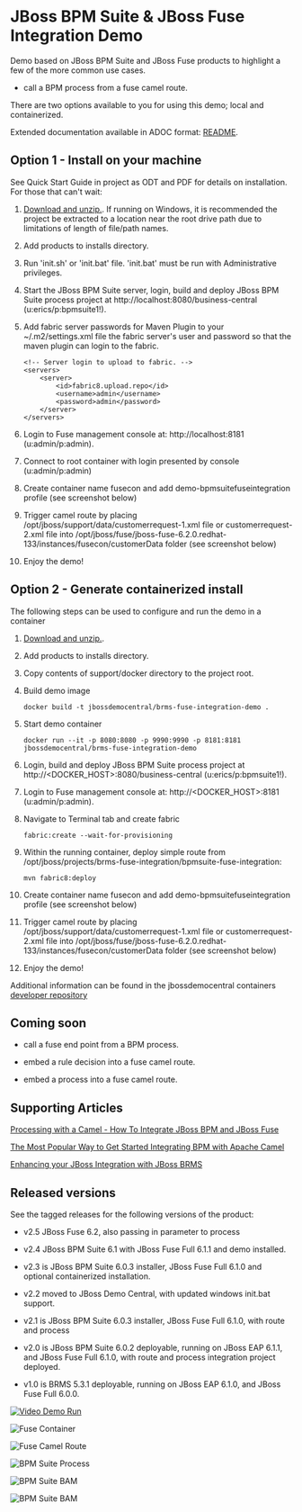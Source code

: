 JBoss BPM Suite & JBoss Fuse Integration Demo
=============================================
Demo based on JBoss BPM Suite and JBoss Fuse products to highlight a few of the more common use cases.

  * call a BPM process from a fuse camel route.

There are two options available to you for using this demo; local and containerized.

Extended documentation available in ADOC format: [README](https://github.com/jbossdemocentral/brms-fuse-integration-demo/blob/master/docs/README.adoc).

Option 1 - Install on your machine
----------------------------------
See Quick Start Guide in project as ODT and PDF for details on installation. For those that can't wait:

1. [Download and unzip.](https://github.com/jbossdemocentral/brms-fuse-integration-demo/archive/master.zip). If running on Windows, it is recommended the project be extracted to a location near the root drive path due to limitations of length of file/path names.

2. Add products to installs directory.

3. Run 'init.sh' or 'init.bat' file. 'init.bat' must be run with Administrative privileges.

4. Start the JBoss BPM Suite server, login, build and deploy JBoss BPM Suite process project at http://localhost:8080/business-central (u:erics/p:bpmsuite1!).

5. Add fabric server passwords for Maven Plugin to your ~/.m2/settings.xml file the fabric server's user and password so that the
	 maven plugin can login to the fabric.

     ```
     <!-- Server login to upload to fabric. -->
     <servers>
         <server>
             <id>fabric8.upload.repo</id>
             <username>admin</username>
             <password>admin</password>
         </server>
     </servers> 
     ```


6. Login to Fuse management console at:  http://localhost:8181    (u:admin/p:admin).

7. Connect to root container with login presented by console  (u:admin/p:admin)   

8. Create container name fusecon and add demo-bpmsuitefuseintegration profile (see screenshot below)

11. Trigger camel route by placing /opt/jboss/support/data/customerrequest-1.xml file or customerrequest-2.xml file into /opt/jboss/fuse/jboss-fuse-6.2.0.redhat-133/instances/fusecon/customerData folder (see screenshot below)

12. Enjoy the demo!


Option 2 - Generate containerized install
-----------------------------------------
The following steps can be used to configure and run the demo in a container

1. [Download and unzip.](https://github.com/jbossdemocentral/brms-fuse-integration-demo/archive/master.zip). 

2. Add products to installs directory.

3. Copy contents of support/docker directory to the project root.

4. Build demo image

	```
	docker build -t jbossdemocentral/brms-fuse-integration-demo .
	```

5. Start demo container

	```
	docker run --it -p 8080:8080 -p 9990:9990 -p 8181:8181 jbossdemocentral/brms-fuse-integration-demo
	``` 
	
6. Login, build and deploy JBoss BPM Suite process project at http://<DOCKER_HOST>:8080/business-central (u:erics/p:bpmsuite1!).

7. Login to Fuse management console at:  http://<DOCKER_HOST>:8181    (u:admin/p:admin).

8. Navigate to Terminal tab and create fabric

     ```
     fabric:create --wait-for-provisioning 
     ```

9. Within the running container, deploy simple route from /opt/jboss/projects/brms-fuse-integration/bpmsuite-fuse-integration:

     ```
     mvn fabric8:deploy
     ``` 
	
10. Create container name fusecon and add demo-bpmsuitefuseintegration profile (see screenshot below)

11. Trigger camel route by placing /opt/jboss/support/data/customerrequest-1.xml file or customerrequest-2.xml file into /opt/jboss/fuse/jboss-fuse-6.2.0.redhat-133/instances/fusecon/customerData folder (see screenshot below)

12. Enjoy the demo!
  
Additional information can be found in the jbossdemocentral containers [developer repository](https://github.com/jbossdemocentral/docker-developer)


Coming soon
-----------

  * call a fuse end point from a BPM process.

  * embed a rule decision into a fuse camel route.

  * embed a process into a fuse camel route.


Supporting Articles
-------------------
[Processing with a Camel - How To Integrate JBoss BPM and JBoss Fuse](http://www.schabell.org/2015/04/processing-with-camel-howto-integrate-jboss-bpm-fuse.html)

[The Most Popular Way to Get Started Integrating BPM with Apache Camel](http://www.schabell.org/2014/09/most-popular-way-get-started-integrating-bpm-apache-camel.html)

[Enhancing your JBoss Integration with JBoss BRMS](http://www.schabell.org/2013/08/enhancing-jboss-integration-jboss-fuse-brms.html)


Released versions
-----------------
See the tagged releases for the following versions of the product:

- v2.5 JBoss Fuse 6.2, also passing in parameter to process

- v2.4 JBoss BPM Suite 6.1 with JBoss Fuse Full 6.1.1 and demo installed.

- v2.3 is JBoss BPM Suite 6.0.3 installer, JBoss Fuse Full 6.1.0 and optional containerized installation. 

- v2.2 moved to JBoss Demo Central, with updated windows init.bat support.

- v2.1 is JBoss BPM Suite 6.0.3 installer, JBoss Fuse Full 6.1.0, with route and process

- v2.0 is JBoss BPM Suite 6.0.2 deployable, running on JBoss EAP 6.1.1, and JBoss Fuse Full 6.1.0, with route and process
	integration project deployed.

- v1.0 is BRMS 5.3.1 deployable, running on JBoss EAP 6.1.0, and JBoss Fuse Full 6.0.0.


[![Video Demo Run](https://raw.githubusercontent.com/jbossdemocentral/brms-fuse-integration-demo/master/docs/demo-images/video-demo-run.png)](http://vimeo.com/ericschabell/bpmsuite-fuse-integraiton-demo-run)

![Fuse Container](https://raw.githubusercontent.com/jbossdemocentral/brms-fuse-integration-demo/master/docs/demo-images/container.png)

![Fuse Camel Route](https://raw.githubusercontent.com/jbossdemocentral/brms-fuse-integration-demo/master/docs/demo-images/camelroute.png)

![BPM Suite Process](https://raw.githubusercontent.com/jbossdemocentral/brms-fuse-integration-demo/master/docs/demo-images/customer-evaluation.png)

![BPM Suite BAM](https://raw.githubusercontent.com/jbossdemocentral/brms-fuse-integration-demo/master/docs/demo-images/data.png)

![BPM Suite BAM](https://raw.githubusercontent.com/jbossdemocentral/brms-fuse-integration-demo/master/docs/demo-images/bam-dashboard.png)

